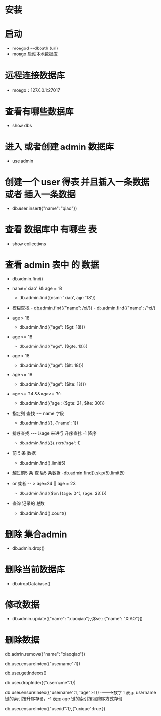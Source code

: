 # 安装
# 启动
  - mongod --dbpath (url)
  - mongo 启动本地数据库

# 远程连接数据库  
  - mongo：127.0.0.1:27017

# 查看有哪些数据库
  - show dbs

# 进入 或者创建 admin 数据库
  - use admin 

# 创建一个 user 得表 并且插入一条数据 或者 插入一条数据
 - db.user.insert({"name": "qiao"})

# 查看 数据库中 有哪些 表 
  - show collections

# 查看 admin 表中 的 数据
  - db.admin.find() 

  - name='xiao' && age = 18
    - db.admin.find({nsmr: 'xiao', agr: '18'})

  -  模糊查找
    - db.admin.find({"name": /xi/})
    - db.admin.find({"name": /^xi/)

  - age > 18
    - db.admin.find({"age": {$gt: 18}})
  - age >= 18
    - db.admin.find({"age": {$gte: 18}})

  - age < 18
    - db.admin.find({"age": {$lt: 18}})
  - age <= 18
    -  db.admin.find({"age": {$lte: 18}})

  - age >= 24 && age<= 30
    - db.admin.find({'age': {$gte: 24, $lte: 30}})

  - 指定列 查找 --- name 字段
    - db.admin.find({}, {'name': 1})  

  - 排序查找 --- 以age 来进行 升序查找  -1 降序
    - db.admin.find({}).sort('age': 1)

  - 前 5 条 数据
    - db.admin.find().limit(5)

  - 越过前5 条 查 后5 条数据
    -db.admin.find().skip(5).limit(5)

  - or 或者  -- > age=24 || age = 23
    - db.admin.find({$or: [{age: 24}, {age: 23}]})

  - 查询 记录的 总数
    - db.admin.find().count()
  
  
# 删除 集合admin
  - db.admin.drop()

# 删除当前数据库
  - db.dropDatabase()

# 修改数据
  - db.admin.update({"name": "xiaoqiao"},{$set: {"name": "XIAO"}})

# 删除数据
db.admin.remove({"name": "xiaoqiao"})

  db.user.ensureIndex({"username":1})

  db.user.getIndexes()

  db.user.dropIndex({"username":1})

  db.user.ensureIndex({"username":1, "age":-1}) ---->数字 1 表示 username 键的索引按升序存储，-1 表示 age 键的索引按照降序方式存储

  db.user.ensureIndex({"userid":1},{"unique":true })